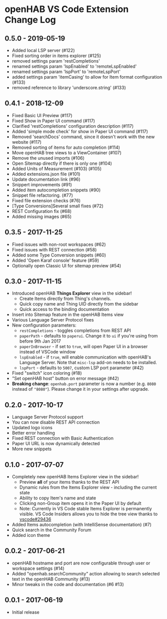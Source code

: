 # openHAB VS Code Extension Change Log

## 0.5.0 - 2019-05-19
- Added local LSP server (#122)
- Fixed sorting order in items explorer (#125)
- removed settings param 'restCompletions'
- renamed settings param 'lspEnabled' to 'remoteLspEnabled'
- renamed settings param 'lspPort' to 'remoteLspPort'
- added settings param 'itemCasing' to allow for Item format configuration (#133)
- removed reference to library 'underscore.string' (#133)

## 0.4.1 - 2018-12-09
- Fixed Basic UI Preview (#117)
- Fixed Show in Paper UI command (#117)
- Clarified 'restCompletions' configuration description (#117)
- Added 'simple mode check' for show in Paper UI command (#117)
- Removed 'searchDocs' command, since it doesn't work with the new website (#117)
- Removed sorting of items for auto completion (#114)
- Move openHAB tree views to a ViewContainer (#107)
- Remove the unused imports (#106)
- Open Sitemap directly if there is only one (#104)
- Added Units of Measurement (#103) (#105)
- Added extensions.json file (#101)
- Update documentation link (#96)
- Snippert improvements (#91)
- Added item autocompletion snippets (#90)
- Snippet file refactoring. (#77)
- Fixed file extension checks (#76) 
- [Type Conversions]Several small fixes (#72)
- REST Configuration fix (#68)
- Added missing images (#65) 

## 0.3.5 - 2017-11-25
- Fixed issues with non-root workspaces (#62)
- Fixed issues with REST connection (#58)
- Added some Type Conversion snippets (#60)
- Added 'Open Karaf console' feature (#59)
- Optionally open Classic UI for sitemap preview (#54)

## 0.3.0 - 2017-11-15
- Introduced openHAB **Things Explorer** view in the sidebar!
  - Create Items directly from Thing's channels.
  - Quick copy name and Thing UID directly from the sidebar
  - Quick access to the binding documentation
- Insert into Sitemap feature in the openHAB Items view
- Various Language Server Protocol fixes
- New configuration parameters:
  - `restCompletions` - toggles completions from REST API
  - `paperPath` - defaults to `paperui`. Change it to `ui` if you're using from before 9th Jan 2017
  - `paperInBrowser` - if set to `true`, will open Paper UI in a browser instead of VSCode window
  - `lspEnabled` - if `true`, will enable communication with openHAB's Language Server. Note that `misc-lsp` add-on needs to be installed.
  - `lspPort` - defaults to `5007`, custom LSP port parameter (#42)
- Fixed "switch" icon coloring (#18)
- "Set openHAB host" button on error message (#42)
- **Breaking change**: `openhab.port` parameter is now a number (e.g. `8080` instead of `"8080"`).
Please change it in your settings after upgrade.

## 0.2.0 - 2017-10-17
- Language Server Protocol support
- You can now disable REST API connection
- Updated logo icons
- Better error handling
- Fixed REST connection with Basic Authentication
- Paper UI URL is now dynamically detected
- More new snippets

## 0.1.0 - 2017-07-07
- Completely new openHAB Items Explorer view in the sidebar!
    - Preview **all** of your items thanks to the REST API
    - Dynamic rules from the Items Explorer view - including the current state
    - Ability to copy Item's name and state
    - Clicking non-Group item opens it in the Paper UI by default
    - Note: Currently in VS Code stable Items Explorer is permanently visible. VS Code Insiders allows you to hide the tree view thanks to [vscode#29436](https://github.com/Microsoft/vscode/issues/29436) 
- Added Items autocompletion (with IntelliSense documentation) (#7)
- Quick search in the Community Forum
- Added icon theme

## 0.0.2 - 2017-06-21
- openHAB hostname and port are now configurable through user or workspace settings (#14)
- Added "openhab.searchCommunity" action allowing to search selected text in the openHAB Community (#13)
- Minor tweaks in the code and documentation (#6 #13)

## 0.0.1 - 2017-06-19
- Initial release